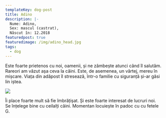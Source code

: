 ```yaml
---
templateKey: dog-post
title: Adino
description: |-
  Nume: Adino,
  Sex: mascul (castrat),
  Născut în: 12.2018
featuredpost: true
featuredimage: /img/adino_head.jpg
tags:
  - dog
---
```

Este foarte prietenos cu noi, oamenii, și ne zâmbește atunci când îl salutăm. Rareori am văzut așa ceva la câini. Este, de asemenea, un vârtej, mereu în mișcare. Viața din adăpost îl stresează, într-o familie cu siguranță și-ar găsi lin iștea.

![](/img/adino01.jpg)

Îi place foarte mult să fie îmbrățișat. Și este foarte interesat de lucruri noi. Se înțelege bine cu ceilalți câini. Momentan locuiește în padoc cu cu fetele G.